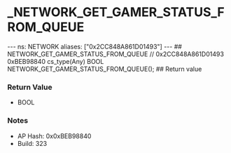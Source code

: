 # _NETWORK_GET_GAMER_STATUS_FROM_QUEUE

--- ns: NETWORK aliases: ["0x2CC848A861D01493"] --- ## NETWORK_GET_GAMER_STATUS_FROM_QUEUE  // 0x2CC848A861D01493 0xBEB98840 cs_type(Any) BOOL NETWORK_GET_GAMER_STATUS_FROM_QUEUE();  ## Return value

### Return Value
* BOOL

### Notes
* AP Hash: 0x0xBEB98840
* Build: 323

